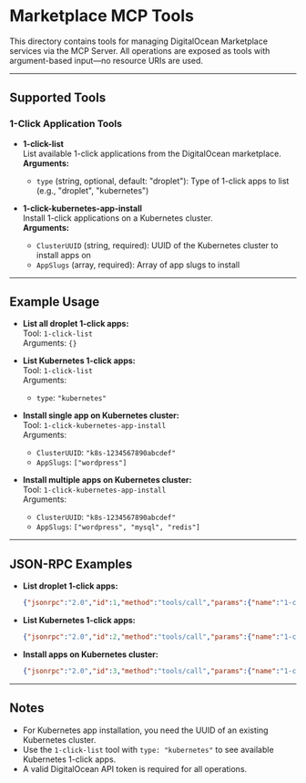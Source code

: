 # Marketplace MCP Tools

This directory contains tools for managing DigitalOcean Marketplace services via the MCP Server. All operations are exposed as tools with argument-based input—no resource URIs are used.

---

## Supported Tools

### 1-Click Application Tools

- **1-click-list**  
  List available 1-click applications from the DigitalOcean marketplace.  
  **Arguments:**  
  - `type` (string, optional, default: "droplet"): Type of 1-click apps to list (e.g., "droplet", "kubernetes")

- **1-click-kubernetes-app-install**  
  Install 1-click applications on a Kubernetes cluster.  
  **Arguments:**  
  - `ClusterUUID` (string, required): UUID of the Kubernetes cluster to install apps on  
  - `AppSlugs` (array, required): Array of app slugs to install

---

## Example Usage

- **List all droplet 1-click apps:**  
  Tool: `1-click-list`  
  Arguments: `{}`

- **List Kubernetes 1-click apps:**  
  Tool: `1-click-list`  
  Arguments:  
  - `type`: `"kubernetes"`

- **Install single app on Kubernetes cluster:**  
  Tool: `1-click-kubernetes-app-install`  
  Arguments:  
  - `ClusterUUID`: `"k8s-1234567890abcdef"`  
  - `AppSlugs`: `["wordpress"]`

- **Install multiple apps on Kubernetes cluster:**  
  Tool: `1-click-kubernetes-app-install`  
  Arguments:  
  - `ClusterUUID`: `"k8s-1234567890abcdef"`  
  - `AppSlugs`: `["wordpress", "mysql", "redis"]`

---

## JSON-RPC Examples

- **List droplet 1-click apps:**

  ```json
  {"jsonrpc":"2.0","id":1,"method":"tools/call","params":{"name":"1-click-list","arguments":{}}}
  ```

- **List Kubernetes 1-click apps:**

  ```json
  {"jsonrpc":"2.0","id":2,"method":"tools/call","params":{"name":"1-click-list","arguments":{"type":"kubernetes"}}}
  ```

- **Install apps on Kubernetes cluster:**

  ```json
  {"jsonrpc":"2.0","id":3,"method":"tools/call","params":{"name":"1-click-kubernetes-app-install","arguments":{"ClusterUUID":"k8s-1234567890abcdef","AppSlugs":["wordpress","nginx"]}}}
  ```

---

## Notes

- For Kubernetes app installation, you need the UUID of an existing Kubernetes cluster.
- Use the `1-click-list` tool with `type: "kubernetes"` to see available Kubernetes 1-click apps.
- A valid DigitalOcean API token is required for all operations.

